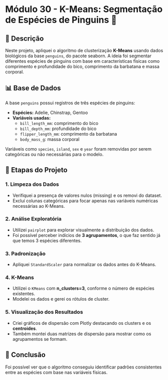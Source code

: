 # Módulo 30 - K-Means: Segmentação de Espécies de Pinguins 🐧

## 📌 Descrição

Neste projeto, apliquei o algoritmo de clusterização **K-Means** usando dados biológicos da base `penguins`, do pacote seaborn. A ideia foi segmentar diferentes espécies de pinguins com base em características físicas como comprimento e profundidade do bico, comprimento da barbatana e massa corporal.

## 📊 Base de Dados

A base `penguins` possui registros de três espécies de pinguins:

- **Espécies:** Adelie, Chinstrap, Gentoo  
- **Variáveis usadas:**  
  - `bill_length_mm`: comprimento do bico  
  - `bill_depth_mm`: profundidade do bico  
  - `flipper_length_mm`: comprimento da barbatana  
  - `body_mass_g`: massa corporal

Variáveis como `species`, `island`, `sex` e `year` foram removidas por serem categóricas ou não necessárias para o modelo.

## 🧪 Etapas do Projeto

### 1. Limpeza dos Dados
- Verifiquei a presença de valores nulos (missing) e os removi do dataset.
- Excluí colunas categóricas para focar apenas nas variáveis numéricas necessárias ao K-Means.

### 2. Análise Exploratória
- Utilizei `pairplot` para explorar visualmente a distribuição dos dados.
- Foi possível perceber indícios de **3 agrupamentos**, o que faz sentido já que temos 3 espécies diferentes.

### 3. Padronização
- Apliquei `StandardScaler` para normalizar os dados antes do K-Means.

### 4. K-Means
- Utilizei o `KMeans` com **n_clusters=3**, conforme o número de espécies existentes.
- Modelei os dados e gerei os rótulos de cluster.

### 5. Visualização dos Resultados
- Criei gráficos de dispersão com Plotly destacando os clusters e os **centroides**.
- Também montei duas matrizes de dispersão para mostrar como os agrupamentos se formam.

## 📌 Conclusão

Foi possível ver que o algoritmo conseguiu identificar padrões consistentes entre as espécies com base nas variáveis físicas.

